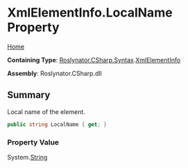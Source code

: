# XmlElementInfo\.LocalName Property <a name="_Top"></a>

[Home](../../../../../README.md)

**Containing Type**: [Roslynator.CSharp.Syntax](../../README.md#_Top)\.[XmlElementInfo](../README.md#_Top)

**Assembly**: Roslynator\.CSharp\.dll

## Summary

Local name of the element\.

```csharp
public string LocalName { get; }
```

### Property Value

System\.[String](https://docs.microsoft.com/en-us/dotnet/api/system.string)

